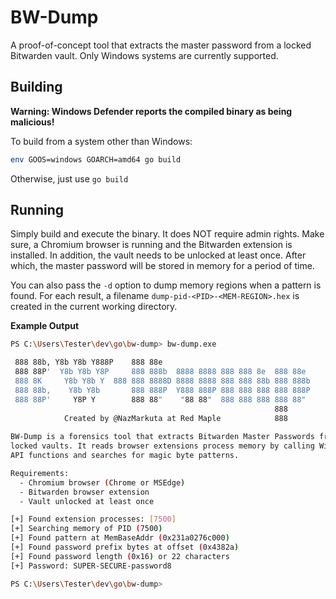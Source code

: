 # BW-Dump

A proof-of-concept tool that extracts the master password from a locked Bitwarden vault. Only Windows systems are currently supported.

## Building
**Warning: Windows Defender reports the compiled binary as being malicious!**

To build from a system other than Windows:
```bash
env GOOS=windows GOARCH=amd64 go build
```

Otherwise, just use `go build`

## Running
Simply build and execute the binary. It does NOT require admin rights. Make sure, a Chromium browser is running and the Bitwarden extension is installed. In addition, the vault needs to be unlocked at least once. After which, the master password will be stored in memory for a period of time. 

You can also pass the `-d` option to dump memory regions when a pattern is found. For each result, a filename `dump-pid-<PID>-<MEM-REGION>.hex` is created in the current working directory.

**Example Output**
```bash
PS C:\Users\Tester\dev\go\bw-dump> bw-dump.exe

 888 88b, Y8b Y8b Y888P    888 88e
 888 88P'  Y8b Y8b Y8P     888 888b  8888 8888 888 888 8e  888 88e 
 888 8K     Y8b Y8b Y  888 888 8888D 8888 8888 888 888 88b 888 888b
 888 88b,    Y8b Y8b       888 888P  Y888 888P 888 888 888 888 888P
 888 88P'     Y8P Y        888 88"    "88 88"  888 888 888 888 88" 
                                                           888     
            Created by @NazMarkuta at Red Maple            888     
    
BW-Dump is a forensics tool that extracts Bitwarden Master Passwords from
locked vaults. It reads browser extensions process memory by calling Windows
API functions and searches for magic byte patterns.

Requirements:
  - Chromium browser (Chrome or MSEdge)
  - Bitwarden browser extension
  - Vault unlocked at least once

[+] Found extension processes: [7500]
[+] Searching memory of PID (7500)
[+] Found pattern at MemBaseAddr (0x231a0276c000)
[+] Found password prefix bytes at offset (0x4382a)
[+] Found password length (0x16) or 22 characters
[+] Password: SUPER-SECURE-password8

PS C:\Users\Tester\dev\go\bw-dump> 
```
